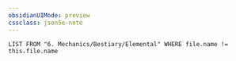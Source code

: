 ```yaml
---
obsidianUIMode: preview
cssclass: json5e-note
---
```

```dataview
LIST FROM "6. Mechanics/Bestiary/Elemental" WHERE file.name != this.file.name
```